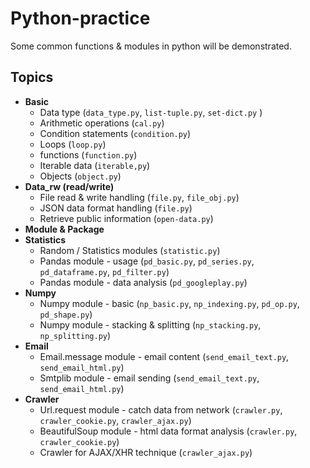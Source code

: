 # Python-practice
Some common functions &amp; modules in python will be demonstrated.
## Topics
- **Basic**
    - Data type (`data_type.py`, `list-tuple.py`, `set-dict.py` )
    - Arithmetic operations (`cal.py`)
    - Condition statements (`condition.py`)
    - Loops (`loop.py`)
    - functions (`function.py`)
    - Iterable data (`iterable,py`)
    - Objects (`object.py`)
- **Data_rw (read/write)**
    - File read & write handling (`file.py`, `file_obj.py`)
    - JSON data format handling (`file.py`)
    - Retrieve public information (`open-data.py`)
- **Module & Package**
- **Statistics**
    - Random / Statistics modules (`statistic.py`)
    - Pandas module - usage (`pd_basic.py`, `pd_series.py`, `pd_dataframe.py`, `pd_filter.py`)
    - Pandas module - data analysis (`pd_googleplay.py`)
- **Numpy**
    - Numpy module - basic (`np_basic.py`, `np_indexing.py`, `pd_op.py`, `pd_shape.py`)
    - Numpy module - stacking & splitting (`np_stacking.py`, `np_splitting.py`)
- **Email**
    - Email.message module - email content (`send_email_text.py`, `send_email_html.py`)
    - Smtplib module - email sending (`send_email_text.py`, `send_email_html.py`)
- **Crawler**
    - Url.request module - catch data from network (`crawler.py`, `crawler_cookie.py`, `crawler_ajax.py`)
    - BeautifulSoup module - html data format analysis (`crawler.py`, `crawler_cookie.py`)
    - Crawler for AJAX/XHR technique (`crawler_ajax.py`)